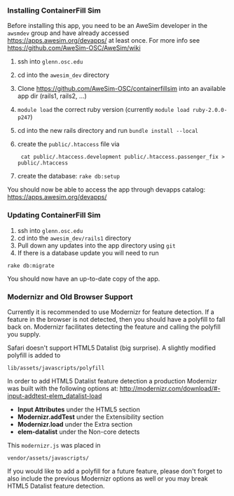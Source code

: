 ### Installing ContainerFill Sim

Before installing this app, you need to be an AweSim developer in the `awsmdev` group and have already accessed https://apps.awesim.org/devapps/ at least once. For more info see https://github.com/AweSim-OSC/AweSim/wiki

1. ssh into `glenn.osc.edu`
2. cd into the `awesim_dev` directory
3. Clone https://github.com/AweSim-OSC/containerfillsim into an available app dir (rails1, rails2, ...)
4. `module load` the correct ruby version (currently `module load ruby-2.0.0-p247`)
5. cd into the new rails directory and run `bundle install --local`
6. create the `public/.htaccess` file via

        cat public/.htaccess.development public/.htaccess.passenger_fix > public/.htaccess

7. create the database: `rake db:setup`

You should now be able to access the app through devapps catalog: https://apps.awesim.org/devapps/

### Updating ContainerFill Sim

1. ssh into `glenn.osc.edu`
2. cd into the `awesim_dev/rails1` directory
3. Pull down any updates into the app directory using `git`
4. If there is a database update you will need to run

```
rake db:migrate
```

You should now have an up-to-date copy of the app.

### Modernizr and Old Browser Support

Currently it is recommended to use Modernizr for feature detection. If a feature in the browser is not detected, then you should have a polyfill to fall back on. Modernizr facilitates detecting the feature and calling the polyfill you supply.

Safari doesn't support HTML5 Datalist (big surprise). A slightly modified polyfill is added to

```
lib/assets/javascripts/polyfill
```

In order to add HTML5 Datalist feature detection a production Modernizr was built with the following options at: http://modernizr.com/download/#-input-addtest-elem_datalist-load

* **Input Attributes** under the HTML5 section
* **Modernizr.addTest** under the Extensibility section
* **Modernizr.load** under the Extra section
* **elem-datalist** under the Non-core detects

This `modernizr.js` was placed in

```
vendor/assets/javascripts/
```

If you would like to add a polyfill for a future feature, please don't forget to also include the previous Modernizr options as well or you may break HTML5 Datalist feature detection.
